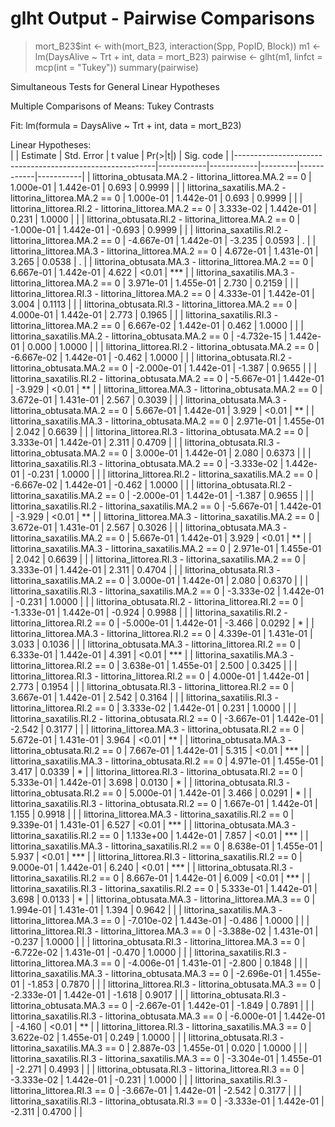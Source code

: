 # glht Output - Pairwise Comparisons

> mort_B23$int <- with(mort_B23, interaction(Spp, PopID, Block))
> m1 <- lm(DaysAlive ~ Trt + int, data = mort_B23)
> pairwise <- glht(m1, linfct = mcp(int = "Tukey"))
> summary(pairwise)

Simultaneous Tests for General Linear Hypotheses

Multiple Comparisons of Means: Tukey Contrasts

Fit: lm(formula = DaysAlive ~ Trt + int, data = mort_B23)

Linear Hypotheses:  
|                                                          | Estimate   | Std. Error | t value | Pr(>\|t\|) | Sig. code |
|----------------------------------------------------------|------------|------------|---------|------------|-----------|
| littorina_obtusata.MA.2 - littorina_littorea.MA.2 == 0   | 1.000e-01  | 1.442e-01  | 0.693   | 0.9999     |           |
| littorina_saxatilis.MA.2 - littorina_littorea.MA.2 == 0  | 1.000e-01  | 1.442e-01  | 0.693   | 0.9999     |           |
| littorina_littorea.RI.2 - littorina_littorea.MA.2 == 0   | 3.333e-02  | 1.442e-01  | 0.231   | 1.0000     |           |
| littorina_obtusata.RI.2 - littorina_littorea.MA.2 == 0   | -1.000e-01 | 1.442e-01  | -0.693  | 0.9999     |           |
| littorina_saxatilis.RI.2 - littorina_littorea.MA.2 == 0  | -4.667e-01 | 1.442e-01  | -3.235  | 0.0593     | .         |
| littorina_littorea.MA.3 - littorina_littorea.MA.2 == 0   | 4.672e-01  | 1.431e-01  | 3.265   | 0.0538     | .         |
| littorina_obtusata.MA.3 - littorina_littorea.MA.2 == 0   | 6.667e-01  | 1.442e-01  | 4.622   | <0.01      | ***       |
| littorina_saxatilis.MA.3 - littorina_littorea.MA.2 == 0  | 3.971e-01  | 1.455e-01  | 2.730   | 0.2159     |           |
| littorina_littorea.RI.3 - littorina_littorea.MA.2 == 0   | 4.333e-01  | 1.442e-01  | 3.004   | 0.1113     |           |
| littorina_obtusata.RI.3 - littorina_littorea.MA.2 == 0   | 4.000e-01  | 1.442e-01  | 2.773   | 0.1965     |           |
| littorina_saxatilis.RI.3 - littorina_littorea.MA.2 == 0  | 6.667e-02  | 1.442e-01  | 0.462   | 1.0000     |           |
| littorina_saxatilis.MA.2 - littorina_obtusata.MA.2 == 0  | -4.732e-15 | 1.442e-01  | 0.000   | 1.0000     |           |
| littorina_littorea.RI.2 - littorina_obtusata.MA.2 == 0   | -6.667e-02 | 1.442e-01  | -0.462  | 1.0000     |           |
| littorina_obtusata.RI.2 - littorina_obtusata.MA.2 == 0   | -2.000e-01 | 1.442e-01  | -1.387  | 0.9655     |           |
| littorina_saxatilis.RI.2 - littorina_obtusata.MA.2 == 0  | -5.667e-01 | 1.442e-01  | -3.929  | <0.01      | **        |
| littorina_littorea.MA.3 - littorina_obtusata.MA.2 == 0   | 3.672e-01  | 1.431e-01  | 2.567   | 0.3039     |           |
| littorina_obtusata.MA.3 - littorina_obtusata.MA.2 == 0   | 5.667e-01  | 1.442e-01  | 3.929   | <0.01      | **        |
| littorina_saxatilis.MA.3 - littorina_obtusata.MA.2 == 0  | 2.971e-01  | 1.455e-01  | 2.042   | 0.6639     |           |
| littorina_littorea.RI.3 - littorina_obtusata.MA.2 == 0   | 3.333e-01  | 1.442e-01  | 2.311   | 0.4709     |           |
| littorina_obtusata.RI.3 - littorina_obtusata.MA.2 == 0   | 3.000e-01  | 1.442e-01  | 2.080   | 0.6373     |           |
| littorina_saxatilis.RI.3 - littorina_obtusata.MA.2 == 0  | -3.333e-02 | 1.442e-01  | -0.231  | 1.0000     |           |
| littorina_littorea.RI.2 - littorina_saxatilis.MA.2 == 0  | -6.667e-02 | 1.442e-01  | -0.462  | 1.0000     |           |
| littorina_obtusata.RI.2 - littorina_saxatilis.MA.2 == 0  | -2.000e-01 | 1.442e-01  | -1.387  | 0.9655     |           |
| littorina_saxatilis.RI.2 - littorina_saxatilis.MA.2 == 0 | -5.667e-01 | 1.442e-01  | -3.929  | <0.01      | **        |
| littorina_littorea.MA.3 - littorina_saxatilis.MA.2 == 0  | 3.672e-01  | 1.431e-01  | 2.567   | 0.3026     |           |
| littorina_obtusata.MA.3 - littorina_saxatilis.MA.2 == 0  | 5.667e-01  | 1.442e-01  | 3.929   | <0.01      | **        |
| littorina_saxatilis.MA.3 - littorina_saxatilis.MA.2 == 0 | 2.971e-01  | 1.455e-01  | 2.042   | 0.6639     |           |
| littorina_littorea.RI.3 - littorina_saxatilis.MA.2 == 0  | 3.333e-01  | 1.442e-01  | 2.311   | 0.4704     |           |
| littorina_obtusata.RI.3 - littorina_saxatilis.MA.2 == 0  | 3.000e-01  | 1.442e-01  | 2.080   | 0.6370     |           |
| littorina_saxatilis.RI.3 - littorina_saxatilis.MA.2 == 0 | -3.333e-02 | 1.442e-01  | -0.231  | 1.0000     |           |
| littorina_obtusata.RI.2 - littorina_littorea.RI.2 == 0   | -1.333e-01 | 1.442e-01  | -0.924  | 0.9988     |           |
| littorina_saxatilis.RI.2 - littorina_littorea.RI.2 == 0  | -5.000e-01 | 1.442e-01  | -3.466  | 0.0292     | *         |
| littorina_littorea.MA.3 - littorina_littorea.RI.2 == 0   | 4.339e-01  | 1.431e-01  | 3.033   | 0.1036     |           |
| littorina_obtusata.MA.3 - littorina_littorea.RI.2 == 0   | 6.333e-01  | 1.442e-01  | 4.391   | <0.01      | ***       |
| littorina_saxatilis.MA.3 - littorina_littorea.RI.2 == 0  | 3.638e-01  | 1.455e-01  | 2.500   | 0.3425     |           |
| littorina_littorea.RI.3 - littorina_littorea.RI.2 == 0   | 4.000e-01  | 1.442e-01  | 2.773   | 0.1954     |           |
| littorina_obtusata.RI.3 - littorina_littorea.RI.2 == 0   | 3.667e-01  | 1.442e-01  | 2.542   | 0.3164     |           |
| littorina_saxatilis.RI.3 - littorina_littorea.RI.2 == 0  | 3.333e-02  | 1.442e-01  | 0.231   | 1.0000     |           |
| littorina_saxatilis.RI.2 - littorina_obtusata.RI.2 == 0  | -3.667e-01 | 1.442e-01  | -2.542  | 0.3177     |           |
| littorina_littorea.MA.3 - littorina_obtusata.RI.2 == 0   | 5.672e-01  | 1.431e-01  | 3.964   | <0.01      | **        |
| littorina_obtusata.MA.3 - littorina_obtusata.RI.2 == 0   | 7.667e-01  | 1.442e-01  | 5.315   | <0.01      | ***       |
| littorina_saxatilis.MA.3 - littorina_obtusata.RI.2 == 0  | 4.971e-01  | 1.455e-01  | 3.417   | 0.0339     | *         |
| littorina_littorea.RI.3 - littorina_obtusata.RI.2 == 0   | 5.333e-01  | 1.442e-01  | 3.698   | 0.0130     | *         |
| littorina_obtusata.RI.3 - littorina_obtusata.RI.2 == 0   | 5.000e-01  | 1.442e-01  | 3.466   | 0.0291     | *         |
| littorina_saxatilis.RI.3 - littorina_obtusata.RI.2 == 0  | 1.667e-01  | 1.442e-01  | 1.155   | 0.9918     |           |
| littorina_littorea.MA.3 - littorina_saxatilis.RI.2 == 0  | 9.339e-01  | 1.431e-01  | 6.527   | <0.01      | ***       |
| littorina_obtusata.MA.3 - littorina_saxatilis.RI.2 == 0  | 1.133e+00  | 1.442e-01  | 7.857   | <0.01      | ***       |
| littorina_saxatilis.MA.3 - littorina_saxatilis.RI.2 == 0 | 8.638e-01  | 1.455e-01  | 5.937   | <0.01      | ***       |
| littorina_littorea.RI.3 - littorina_saxatilis.RI.2 == 0  | 9.000e-01  | 1.442e-01  | 6.240   | <0.01      | ***       |
| littorina_obtusata.RI.3 - littorina_saxatilis.RI.2 == 0  | 8.667e-01  | 1.442e-01  | 6.009   | <0.01      | ***       |
| littorina_saxatilis.RI.3 - littorina_saxatilis.RI.2 == 0 | 5.333e-01  | 1.442e-01  | 3.698   | 0.0133     | *         |
| littorina_obtusata.MA.3 - littorina_littorea.MA.3 == 0   | 1.994e-01  | 1.431e-01  | 1.394   | 0.9642     |           |
| littorina_saxatilis.MA.3 - littorina_littorea.MA.3 == 0  | -7.010e-02 | 1.443e-01  | -0.486  | 1.0000     |           |
| littorina_littorea.RI.3 - littorina_littorea.MA.3 == 0   | -3.388e-02 | 1.431e-01  | -0.237  | 1.0000     |           |
| littorina_obtusata.RI.3 - littorina_littorea.MA.3 == 0   | -6.722e-02 | 1.431e-01  | -0.470  | 1.0000     |           |
| littorina_saxatilis.RI.3 - littorina_littorea.MA.3 == 0  | -4.006e-01 | 1.431e-01  | -2.800  | 0.1848     |           |
| littorina_saxatilis.MA.3 - littorina_obtusata.MA.3 == 0  | -2.696e-01 | 1.455e-01  | -1.853  | 0.7870     |           |
| littorina_littorea.RI.3 - littorina_obtusata.MA.3 == 0   | -2.333e-01 | 1.442e-01  | -1.618  | 0.9017     |           |
| littorina_obtusata.RI.3 - littorina_obtusata.MA.3 == 0   | -2.667e-01 | 1.442e-01  | -1.849  | 0.7891     |           |
| littorina_saxatilis.RI.3 - littorina_obtusata.MA.3 == 0  | -6.000e-01 | 1.442e-01  | -4.160  | <0.01      | **        |
| littorina_littorea.RI.3 - littorina_saxatilis.MA.3 == 0  | 3.622e-02  | 1.455e-01  | 0.249   | 1.0000     |           |
| littorina_obtusata.RI.3 - littorina_saxatilis.MA.3 == 0  | 2.887e-03  | 1.455e-01  | 0.020   | 1.0000     |           |
| littorina_saxatilis.RI.3 - littorina_saxatilis.MA.3 == 0 | -3.304e-01 | 1.455e-01  | -2.271  | 0.4993     |           |
| littorina_obtusata.RI.3 - littorina_littorea.RI.3 == 0   | -3.333e-02 | 1.442e-01  | -0.231  | 1.0000     |           |
| littorina_saxatilis.RI.3 - littorina_littorea.RI.3 == 0  | -3.667e-01 | 1.442e-01  | -2.542  | 0.3177     |           |
| littorina_saxatilis.RI.3 - littorina_obtusata.RI.3 == 0  | -3.333e-01 | 1.442e-01  | -2.311  | 0.4700     |           |